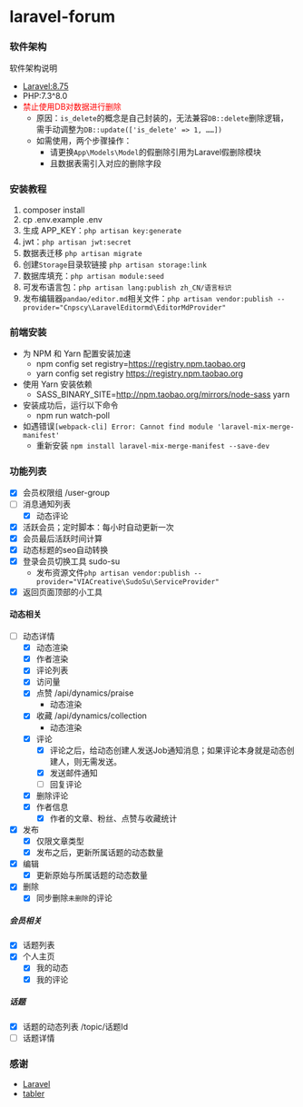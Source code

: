 # laravel-forum

### 软件架构
软件架构说明
- [Laravel:8.75](https://github.com/laravel)
- PHP:7.3^8.0
- <font color='red'>禁止使用DB对数据进行删除</font>
  - 原因：`is_delete`的概念是自己封装的，无法兼容`DB::delete`删除逻辑，需手动调整为`DB::update(['is_delete' => 1, ……])`
  - 如需使用，两个步骤操作：
    - 请更换`App\Models\Model`的假删除引用为Laravel假删除模块
    - 且数据表需引入对应的删除字段  


### 安装教程
1. composer install
2. cp .env.example .env
3. 生成 APP_KEY：`php artisan key:generate`
4. jwt：`php artisan jwt:secret`
5. 数据表迁移 `php artisan migrate`
6. 创建`Storage`目录软链接 `php artisan storage:link`
7. 数据库填充：`php artisan module:seed`
8. 可发布语言包：`php artisan lang:publish zh_CN/语言标识`
9. 发布编辑器`pandao/editor.md`相关文件：`php artisan vendor:publish --provider="Cnpscy\LaravelEditormd\EditorMdProvider"`

### 前端安装
- 为 NPM 和 Yarn 配置安装加速
  - npm config set registry=https://registry.npm.taobao.org
  - yarn config set registry https://registry.npm.taobao.org
- 使用 Yarn 安装依赖
  - SASS_BINARY_SITE=http://npm.taobao.org/mirrors/node-sass yarn
- 安装成功后，运行以下命令
  - npm run watch-poll
- 如遇错误`[webpack-cli] Error: Cannot find module 'laravel-mix-merge-manifest'`
  - 重新安装 `npm install laravel-mix-merge-manifest --save-dev`

### 功能列表
- [X] 会员权限组 /user-group
- [ ] 消息通知列表
  + [X] 动态评论
- [X] 活跃会员；定时脚本：每小时自动更新一次
- [X] 会员最后活跃时间计算
- [X] 动态标题的seo自动转换
- [X] 登录会员切换工具 sudo-su
  - 发布资源文件`php artisan vendor:publish --provider="VIACreative\SudoSu\ServiceProvider"`
- [X] 返回页面顶部的小工具

#### 动态相关
  + [ ] 动态详情
    + [X] 动态渲染
    + [X] 作者渲染
    + [X] 评论列表
    + [X] 访问量
    + [X] 点赞 /api/dynamics/praise
      + 动态渲染
    + [X] 收藏 /api/dynamics/collection
      + 动态渲染
    + [X] 评论
      * [X] 评论之后，给动态创建人发送Job通知消息；如果评论本身就是动态创建人，则无需发送。
      * [X] 发送邮件通知
      * [ ] 回复评论
    * [X] 删除评论
    * [X] 作者信息
      - [X] 作者的文章、粉丝、点赞与收藏统计
  + [X] 发布
    + [X] 仅限文章类型
    + [X] 发布之后，更新所属话题的动态数量
  + [X] 编辑
      + [X] 更新原始与所属话题的动态数量
  + [X] 删除
    * [X] 同步删除`未删除`的评论 

##### 会员相关
- [X] 话题列表
- [X] 个人主页
  + [X] 我的动态
  + [X] 我的评论

##### 话题
- [X] 话题的动态列表 /topic/话题Id
- [ ] 话题详情

### 感谢
- [Laravel](https://github.com/laravel)
- [tabler](https://github.com/tabler/tabler)
